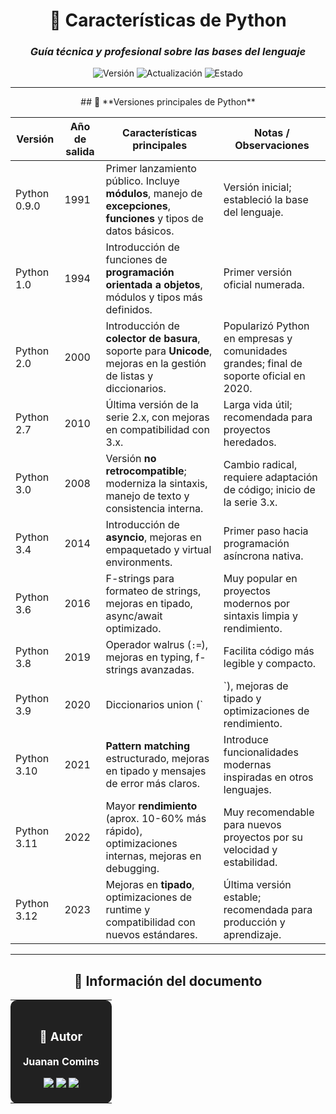 <div align="center">

# 🐍 **Características de Python**

### *Guía técnica y profesional sobre las bases del lenguaje*

![Versión](https://img.shields.io/badge/Versión-2.0-1565C0?style=for-the-badge)
![Actualización](https://img.shields.io/badge/Actualizado-2025--01--23-43A047?style=for-the-badge)
![Estado](https://img.shields.io/badge/Estado-Estable-00C853?style=for-the-badge)

</div>

---

<div align="center">
## 🐍 **Versiones principales de Python**

| Versión | Año de salida | Características principales | Notas / Observaciones |
|---------|---------------|---------------------------|---------------------|
| Python 0.9.0 | 1991 | Primer lanzamiento público. Incluye **módulos**, manejo de **excepciones**, **funciones** y tipos de datos básicos. | Versión inicial; estableció la base del lenguaje. |
| Python 1.0 | 1994 | Introducción de funciones de **programación orientada a objetos**, módulos y tipos más definidos. | Primer versión oficial numerada. |
| Python 2.0 | 2000 | Introducción de **colector de basura**, soporte para **Unicode**, mejoras en la gestión de listas y diccionarios. | Popularizó Python en empresas y comunidades grandes; final de soporte oficial en 2020. |
| Python 2.7 | 2010 | Última versión de la serie 2.x, con mejoras en compatibilidad con 3.x. | Larga vida útil; recomendada para proyectos heredados. |
| Python 3.0 | 2008 | Versión **no retrocompatible**; moderniza la sintaxis, manejo de texto y consistencia interna. | Cambio radical, requiere adaptación de código; inicio de la serie 3.x. |
| Python 3.4 | 2014 | Introducción de **asyncio**, mejoras en empaquetado y virtual environments. | Primer paso hacia programación asíncrona nativa. |
| Python 3.6 | 2016 | F-strings para formateo de strings, mejoras en tipado, async/await optimizado. | Muy popular en proyectos modernos por sintaxis limpia y rendimiento. |
| Python 3.8 | 2019 | Operador walrus (`:=`), mejoras en typing, f-strings avanzadas. | Facilita código más legible y compacto. |
| Python 3.9 | 2020 | Diccionarios union (`|`), mejoras de tipado y optimizaciones de rendimiento. | Sigue consolidando la modernización de la serie 3.x. |
| Python 3.10 | 2021 | **Pattern matching** estructurado, mejoras en tipado y mensajes de error más claros. | Introduce funcionalidades modernas inspiradas en otros lenguajes. |
| Python 3.11 | 2022 | Mayor **rendimiento** (aprox. 10-60% más rápido), optimizaciones internas, mejoras en debugging. | Muy recomendable para nuevos proyectos por su velocidad y estabilidad. |
| Python 3.12 | 2023 | Mejoras en **tipado**, optimizaciones de runtime y compatibilidad con nuevos estándares. | Última versión estable; recomendada para producción y aprendizaje. |

</div>

---

<div align="center">

## 📄 **Información del documento**

<table>
<tr>
<td align="center" bgcolor="#212121" style="color:white; padding:20px; border-radius:10px;">

### 👤 **Autor**

**Juanan Comins**

<a href="https://github.com/juanantoniocomins" target="_blank">
  <img src="https://img.shields.io/badge/GitHub-juanantoniocomins-181717?style=for-the-badge&logo=github&logoColor=white" />
</a>
<a href="https://www.linkedin.com/in/juan-comins-9222aa212/" target="_blank">
  <img src="https://img.shields.io/badge/LinkedIn-Juanan_Comins-0077B5?style=for-the-badge&logo=linkedin&logoColor=white" />
</a>
<a href="mailto:juanancomins@gmail.com">
  <img src="https://img.shields.io/badge/Email-Contacto-D14836?style=for-the-badge&logo=gmail&logoColor=white" />
</a>

</td>
</tr>
</table>

</div>

